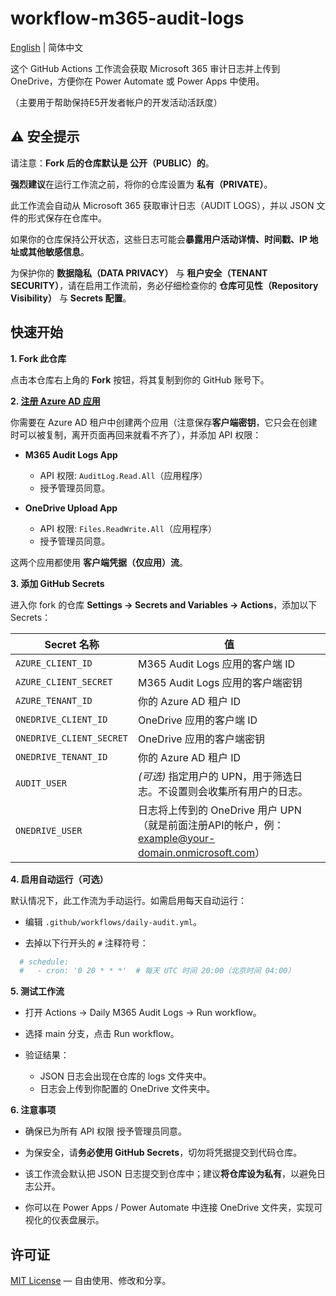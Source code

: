 # workflow-m365-audit-logs

[English](./README.md) | 简体中文

这个 GitHub Actions 工作流会获取 Microsoft 365 审计日志并上传到 OneDrive，方便你在 Power Automate 或 Power Apps 中使用。

（主要用于帮助保持E5开发者帐户的开发活动活跃度）

## ⚠️ 安全提示

请注意：**Fork 后的仓库默认是 公开（PUBLIC）的**。  

**强烈建议**在运行工作流之前，将你的仓库设置为 **私有（PRIVATE）**。

此工作流会自动从 Microsoft 365 获取审计日志（AUDIT LOGS），并以 JSON 文件的形式保存在仓库中。

如果你的仓库保持公开状态，这些日志可能会**暴露用户活动详情、时间戳、IP 地址或其他敏感信息**。

为保护你的 **数据隐私（DATA PRIVACY）** 与 **租户安全（TENANT SECURITY）**，请在启用工作流前，务必仔细检查你的 **仓库可见性（Repository Visibility）** 与 **Secrets 配置**。

## 快速开始

**1. Fork 此仓库**

点击本仓库右上角的 **Fork** 按钮，将其复制到你的 GitHub 账号下。

**2. [注册 Azure AD 应用](https://portal.azure.com/#view/Microsoft_AAD_RegisteredApps/ApplicationsListBlade)**

你需要在 Azure AD 租户中创建两个应用（注意保存**客户端密钥**，它只会在创建时可以被复制，离开页面再回来就看不齐了），并添加 API 权限：

- **M365 Audit Logs App**
  - API 权限: `AuditLog.Read.All`（应用程序）
  - 授予管理员同意。

- **OneDrive Upload App**  
  - API 权限: `Files.ReadWrite.All`（应用程序）
  - 授予管理员同意。

这两个应用都使用 **客户端凭据（仅应用）流**。

**3. 添加 GitHub Secrets**

进入你 fork 的仓库 **Settings → Secrets and Variables → Actions**，添加以下 Secrets：

| Secret 名称 | 值 |
|-------------------------- |----|
| `AZURE_CLIENT_ID`         | M365 Audit Logs 应用的客户端 ID |
| `AZURE_CLIENT_SECRET`     | M365 Audit Logs 应用的客户端密钥 |
| `AZURE_TENANT_ID`         | 你的 Azure AD 租户 ID |
| `ONEDRIVE_CLIENT_ID`      | OneDrive 应用的客户端 ID |
| `ONEDRIVE_CLIENT_SECRET`  | OneDrive 应用的客户端密钥 |
| `ONEDRIVE_TENANT_ID`      | 你的 Azure AD 租户 ID |
| `AUDIT_USER`              | *(可选)* 指定用户的 UPN，用于筛选日志。不设置则会收集所有用户的日志。 |
| `ONEDRIVE_USER`           | 日志将上传到的 OneDrive 用户 UPN（就是前面注册API的帐户，例：example@your-domain.onmicrosoft.com）|

**4. 启用自动运行（可选）**

默认情况下，此工作流为手动运行。如需启用每天自动运行：

- 编辑 `.github/workflows/daily-audit.yml`。

- 去掉以下行开头的 `#` 注释符号：
```yml
  # schedule:
  #   - cron: '0 20 * * *'  # 每天 UTC 时间 20:00（北京时间 04:00）
```

**5. 测试工作流**

- 打开 Actions → Daily M365 Audit Logs → Run workflow。

- 选择 main 分支，点击 Run workflow。

- 验证结果：
  - JSON 日志会出现在仓库的 logs 文件夹中。
  - 日志会上传到你配置的 OneDrive 文件夹中。

**6. 注意事项**

- 确保已为所有 API 权限 授予管理员同意。

- 为保安全，请**务必使用 GitHub Secrets**，切勿将凭据提交到代码仓库。

- 该工作流会默认把 JSON 日志提交到仓库中；建议**将仓库设为私有**，以避免日志公开。

- 你可以在 Power Apps / Power Automate 中连接 OneDrive 文件夹，实现可视化的仪表盘展示。

## 许可证

[MIT License](LICENSE) — 自由使用、修改和分享。

